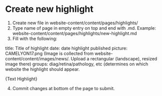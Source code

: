 # Create new highlight

1. Create new file in website-content/content/pages/highlights/
2. Type name of page in empty entry on top and end with .md. Example: website-content/content/pages/highlights/new-highlight.md
3. Fill with the following:

title: Title of highlight
date: date highlight published
picture: CAMELYON17.png (Image is collected from website-content/content/images/news/. Upload a rectangular (landscape), resized image there)
groups: diag/retina/pathology, etc (determines on which website the highlight should appear.

{Text Highlight}

4. Commit changes at bottom of the page to submit.
